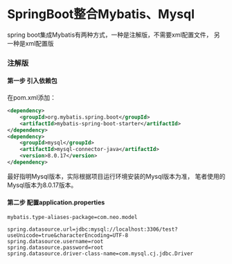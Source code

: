 # SpringBoot整合Mybatis、Mysql
spring boot集成Mybatis有两种方式，一种是注解版，不需要xml配置文件，
另一种是xml配置版
### 注解版
#### 第一步 引入依赖包
在pom.xml添加：
```xml
<dependency>
    <groupId>org.mybatis.spring.boot</groupId>
    <artifactId>mybatis-spring-boot-starter</artifactId>
</dependency>
<dependency>
    <groupId>mysql</groupId>
    <artifactId>mysql-connector-java</artifactId>
    <version>8.0.17</version>
</dependency>

```
最好指明Mysql版本，实际根据项目运行环境安装的Mysql版本为准，
笔者使用的Mysql版本为8.0.17版本。
#### 第二步 配置application.properties
```properties
mybatis.type-aliases-package=com.neo.model

spring.datasource.url=jdbc:mysql://localhost:3306/test?useUnicode=true&characterEncoding=UTF-8
spring.datasource.username=root
spring.datasource.password=root
spring.datasource.driver-class-name=com.mysql.cj.jdbc.Driver
```


